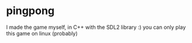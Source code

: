 # pingpong
I made the game myself, in C++ with the SDL2 library :)
you can only play this game on linux (probably)
